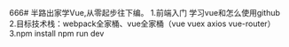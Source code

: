 666# 半路出家学Vue,从零起步往下编。
1.前端入门 学习vue和怎么使用github
2.目标技术栈：webpack全家桶、vue全家桶（vue vuex axios vue-router）
3.npm install
  npm run dev
